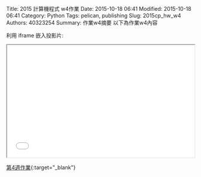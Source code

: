 Title: 2015 計算機程式 w4作業
Date: 2015-10-18 06:41
Modified: 2015-10-18 06:41
Category: Python
Tags: pelican, publishing
Slug: 2015cp_hw_w4
Authors: 40323254
Summary: 作業w4摘要
以下為作業w4內容

利用 iframe 嵌入投影片:

<iframe src="40323254_cp_w4.html" width="500" height="300"></iframe>

[第4週作業](40323254_cp_w4.html){:target="_blank"}

